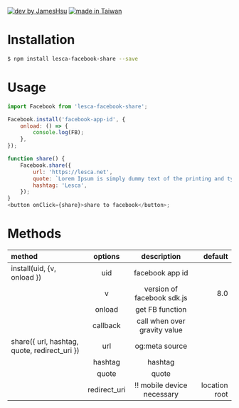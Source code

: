 [![dev by JamesHsu](https://img.shields.io/badge/Dev%20by-Jameshsu1125-green)](https://github.com/jameshsu1125/) [![made in Taiwan](https://img.shields.io/badge/Made%20in-Taiwan-orange)](https://github.com/jameshsu1125/)

# Installation

```sh
$ npm install lesca-facebook-share --save
```

# Usage

```javascript
import Facebook from 'lesca-facebook-share';

Facebook.install('facebook-app-id', {
	onload: () => {
		console.log(FB);
	},
});

function share() {
	Facebook.share({
		url: 'https://lesca.net',
		quote: `Lorem Ipsum is simply dummy text of the printing and typesetting industry. Lorem Ipsum has been the industry's standard dummy text ever since the 1500s, when an unknown printer took a galley of type and scrambled it to make a type specimen book. It has survived not only five centuries, but also the leap into electronic typesetting, remaining essentially unchanged. It was popularised in the 1960s with the release of Letraset sheets containing Lorem Ipsum passages, and more recently with desktop publishing software like Aldus PageMaker including versions of Lorem Ipsum.`,
		hashtag: 'Lesca',
	});
}
<button onClick={share}>share to facebook</button>;
```

# Methods

| method                                       |   options    |         description          |       default |
| :------------------------------------------- | :----------: | :--------------------------: | ------------: |
| install(uid, {v, onload })                   |     uid      |       facebook app id        |               |
|                                              |      v       |  version of facebook sdk.js  |           8.0 |
|                                              |    onload    |       get FB function        |               |
|                                              |   callback   | call when over gravity value |               |
| share({ url, hashtag, quote, redirect_uri }) |     url      |        og:meta source        |               |
|                                              |   hashtag    |           hashtag            |               |
|                                              |    quote     |            quote             |               |
|                                              | redirect_uri |  !! mobile device necessary  | location root |
